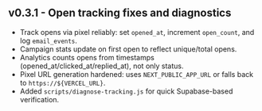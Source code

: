 ## v0.3.1 - Open tracking fixes and diagnostics

- Track opens via pixel reliably: set `opened_at`, increment `open_count`, and log `email_events`.
- Campaign stats update on first open to reflect unique/total opens.
- Analytics counts opens from timestamps (opened_at/clicked_at/replied_at), not only status.
- Pixel URL generation hardened: uses `NEXT_PUBLIC_APP_URL` or falls back to `https://${VERCEL_URL}`.
- Added `scripts/diagnose-tracking.js` for quick Supabase-based verification.

